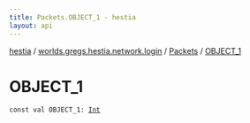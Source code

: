 ```yaml
---
title: Packets.OBJECT_1 - hestia
layout: api
---
```


<div class='api-docs-breadcrumbs'><a href="../../index.html">hestia</a> / <a href="../index.html">worlds.gregs.hestia.network.login</a> / <a href="index.html">Packets</a> / <a href="./-o-b-j-e-c-t_1.html">OBJECT_1</a></div>

# OBJECT_1

<div class="signature"><code><span class="keyword">const</span> <span class="keyword">val </span><span class="identifier">OBJECT_1</span><span class="symbol">: </span><a href="https://kotlinlang.org/api/latest/jvm/stdlib/kotlin/-int/index.html"><span class="identifier">Int</span></a></code></div>
